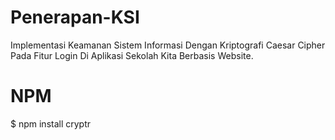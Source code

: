 # Penerapan-KSI
Implementasi Keamanan Sistem Informasi Dengan Kriptografi Caesar Cipher Pada Fitur Login Di Aplikasi Sekolah Kita Berbasis Website.

# NPM
$ npm install cryptr
